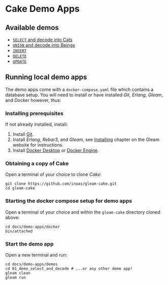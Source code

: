 # Cake Demo Apps

## Available demos

- [`SELECT` and decode into Cats](./demos/01_demo_select_and_decode/README.md)
- [`UNION` and decode into Beings](./demos/02_demo_union_and_decode/README.md)
- [`INSERT`](./demos/03_demo_insert/README.md)
- [`DELETE`](./demos/04_demo_delete/README.md)
- [`UPDATE`](./demos/05_demo_update/README.md)

## Running local demo apps

The demo apps come with a `docker-compose.yaml` file which contains a
database setup. You will need to install or have installed _Git_, _Erlang_,
_Gleam_, and _Docker_ however, thus:

### Installing prerequisites

If not already installed, install:

1. Install [Git](https://github.com/git-guides/install-git).
2. Install _Erlang_, _Rebar3_, and _Gleam_, see
   [Installing](https://gleam.run/getting-started/installing/) chapter on the
   Gleam website for instructions.
3. Install [Docker Desktop](https://docs.docker.com/desktop/) or
   [Docker Engine](https://docs.docker.com/engine/install/).

### Obtaining a copy of Cake

Open a terminal of your choice to clone _Cake_:

```shell
git clone https://github.com/inoas/gleam-cake.git
cd gleam-cake
```

### Starting the docker compose setup for demo apps

Open a terminal of your choice and within the `gleam-cake` directory cloned
above:

```shell
cd docs/demo-apps/docker
bin/attached
```

### Start the demo app

Open a new terminal and run:

```shell
cd docs/demo-apps/demos
cd 01_demo_select_and_decode # ...or any other demo app!
gleam clean
gleam run
```

<!--
---

If you want to edit and change the demos to try and explore _Cake_ you may
chose whatever code editor you prefer but _Cake_ recommends chosing either
[Zed](https://zed.dev/) or [Visual Studio Code](https://code.visualstudio.com/)
— both feature _Gleam_ plugins and thus _Gleam_ specific _Language Server
Protocol_ support — especially if you are new to _Gleam_.

To just explore a single demo app, open just that app in your editor, so that
the _Gleam_ LSP can pick up that demo projects's `gleam.toml` file.

For example if you have `Zed` or `Visual Studio Code` installed you may run one
of these form the `gleam-cake` directory cloned above:

- `code docs/demo-apps/demos/01_demo_select_and_decode`
- `zed docs/demo-apps/demos/01_demo_select_and_decode`
-->

<!--
TODO v2
- Maybe move Erlang, Rebar and Gleam requirement into docker compose.
-->
